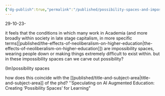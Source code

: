 ```yaml
---
{"dg-publish":true,"permalink":"/published/possibility-spaces-and-impossibility-spaces/"}
---
```



29-10-23-

it feels that the conditions in which many work in Academia (and more broadly within society in late stage capitalism, in more specific terms[[published/the-effects-of-neoliberalism-on-higher-education\|the-effects-of-neoliberalism-on-higher-education]]) are impossibility spaces, wearing people down or making things extremely difficult to exist within. but in these impossibility spaces can we carve out possibility? 

(Im)possibility spaces

how does this coincide with the [[published/title-and-subject-area\|title-and-subject-area]] of the phd?
''Speculating on AI Augmented Education: Creating ‘Possibility Spaces’ for Learning"